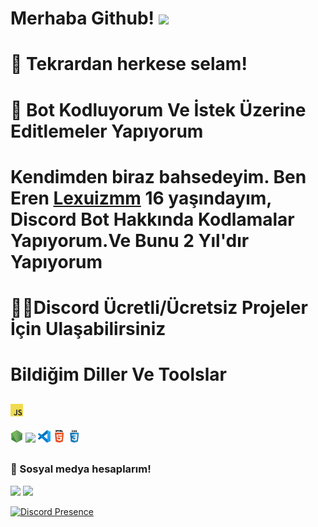 # Merhaba Github! <img src="https://raw.githubusercontent.com/iampavangandhi/iampavangandhi/master/gifs/Hi.gif" width="30px">

# 🎉 Tekrardan herkese selam!

# 🎉 Bot Kodluyorum Ve İstek Üzerine Editlemeler Yapıyorum

# Kendimden biraz bahsedeyim. Ben Eren [Lexuizmm](https://github.com/lexuizmm) 16 yaşındayım, Discord Bot Hakkında Kodlamalar Yapıyorum.Ve Bunu 2 Yıl'dır Yapıyorum

# 🎉🎉Discord Ücretli/Ücretsiz Projeler İçin Ulaşabilirsiniz

# Bildiğim Diller Ve Toolslar

## <code><img height="20" src="https://raw.githubusercontent.com/github/explore/80688e429a7d4ef2fca1e82350fe8e3517d3494d/topics/javascript/javascript.png"></code>
<code><img height="20" src="https://raw.githubusercontent.com/github/explore/80688e429a7d4ef2fca1e82350fe8e3517d3494d/topics/nodejs/nodejs.png"></code>
<code><img height="20" src="https://camo.githubusercontent.com/d11bc5fc022603363226da69441297bc1f6dda6cd6253d80f5ed010125810aad/68747470733a2f2f692e696d6775722e636f6d2f534931445a66332e706e67"></code>
<code><img height="20" src="https://raw.githubusercontent.com/github/explore/80688e429a7d4ef2fca1e82350fe8e3517d3494d/topics/visual-studio-code/visual-studio-code.png"></code>
<code><img height="20" src="https://raw.githubusercontent.com/github/explore/80688e429a7d4ef2fca1e82350fe8e3517d3494d/topics/html/html.png"></code>
<code><img height="20" src="https://raw.githubusercontent.com/github/explore/80688e429a7d4ef2fca1e82350fe8e3517d3494d/topics/css/css.png"></code>
</br>

## <h3>🌟 Sosyal medya hesaplarım!</h3>
<p align="left">
     <a href="https://instagram.com/erenimizs" target"blank_"><img src="https://img.shields.io/badge/INSTAGRAM%20-DC3175.svg?&style=for-the-badge&logo=instagram&logoColor=white"></a>
 <a href="https://open.spotify.com/user/31yj7be4gn67bo4jtmm4pzmdsxli" target"blank_"><img src="https://img.shields.io/badge/Spotify%20-1ed760.svg?&style=for-the-badge&logo=spotify&logoColor=white"></a>
    
   
[![Discord Presence](https://lanyard-profile-readme.vercel.app/api/920738699032014848?theme=dark&bg=18191c&animated=false&hideDiscrim=true&borderRadius=30px)](https://discord.com/users/920738699032014848)
     
</p>

